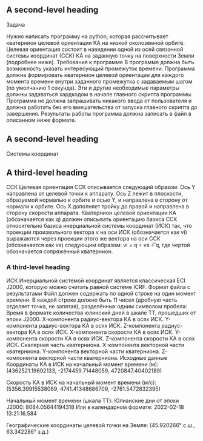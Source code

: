 ## A second-level heading
Задача

Нужно написать программу на python, которая рассчитывает кватернион целевой ориентации КА на низкой околоземной орбите. Целевая ориентация состоит в наведении одной из осей связанной системы координат (ССК) КА на заданную точку на поверхности Земли (подробнее ниже).
Требования к программе
В программе должна быть возможность указать интересующий промежуток времени.
Программа должна формировать кватернион целевой ориентации для каждого момента времени внутри заданного промежутка с задаваемым шагом (по умолчанию 1 секунда).
Эти и другие необходимые параметры должны задаваться хардкодом в начале главного скрипта программы.
Программа не должна запрашивать никакого ввода от пользователя и должна работать без его вмешательства от запуска главного скрипта до завершения.
Результаты работы программа должна записать в файл в описанном ниже формате.
## A second-level heading
Системы координат
## A third-level heading
ССК
Целевая ориентация ССК описывается следующий образом:
Ось Y направлена от целевой точки к аппарату.
Ось Z лежит в плоскости, образуемой нормалью к орбите и осью Y, и направлена в сторону от нормали к орбите.
Ось X дополняет тройку до правой и направлена в сторону скорости аппарата.
Кватернион целевой ориентации КА (обозначается как q) должен описывать ориентацию базиса ССК относительно базиса инерциальной системы координат (ИСК) так, что проекции произвольного вектора v на оси ИСК (обозначается как vi) выражаются через проекции этого же вектора на оси ССК (обозначается как vs) следующим образом:
vi = q ∘ vs ∘  ͞q,
где чертой обозначается сопряжённый кватернион.
### A third-level heading
ИСК
Инерциальной системой координат является классическая ECI J2000, которую можно считать равной системе ICRF.
Формат файла с результатами
Файл должен содержать по одной строке на один момент времени. В каждой строке должно быть 11 чисел (дробную часть отделяет точка, не запятая), разделённых одним символом пробела:
Время в формате количества юлинский дней в шкале TT, прошедших от эпохи J2000.
X-компонента радиус-вектора КА в осях ИСК.
Y-компонента радиус-вектора КА в осях ИСК.
Z-компонента радиус-вектора КА в осях ИСК.
X-компонента скорости КА в осях ИСК.
Y-компонента скорости КА в осях ИСК.
Z-компонента скорости КА в осях ИСК.
Скалярная часть кватерниона.
X-компонента векторной части кватерниона.
Y-компонента векторной части кватерниона.
Z-компонента векторной части кватерниона.
Исходные данные
Координаты КА в ИСК на начальный момент времени (м):
(4362521.19692133, -2174459.71448059, 4720847.40402189)

Скорость КА в ИСК на начальный момент времени (м/с):
(5356.39915538069, 4741.41348686709, -2761.5472632395)

Начальный момент времени (шкала TT):
Юлианские дни от эпохи J2000: 8084.05644194318
Или в календарном формате:  2022-02-18 13:21:16.584

Географические координаты целевой точки на Земле:
(45.920266° с.ш., 63.342286° з.д.)
